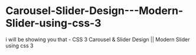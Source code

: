 # Carousel-Slider-Design---Modern-Slider-using-css-3
i will be showing you that - CSS 3 Carousel &amp; Slider Design || Modern Slider using css 3
